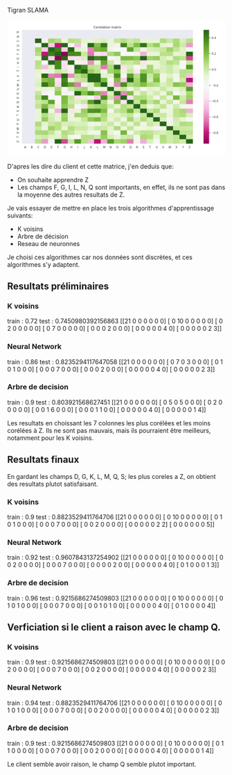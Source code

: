 Tigran SLAMA

![Matrice de correlation](./images/corr_matrix.png)

D'apres les dire du client et cette matrice, j'en deduis que:
  - On souhaite apprendre Z
  - Les champs  F, G, I, L, N, Q sont importants, en effet, 
  ils ne sont pas dans la moyenne des autres resultats de Z.

Je vais essayer de mettre en place les trois algorithmes d'apprentissage suivants: 
  - K voisins 
  - Arbre de décision
  - Reseau de neuronnes

Je choisi ces algorithmes car nos données sont discrètes, et ces algorithmes s'y adaptent.

## Resultats préliminaires
### K voisins
train : 0.72
test : 0.7450980392156863
[[21  0  0  0  0  0  0]
 [ 0 10  0  0  0  0  0]
 [ 0  2  0  0  0  0  0]
 [ 0  7  0  0  0  0  0]
 [ 0  0  0  2  0  0  0]
 [ 0  0  0  0  0  4  0]
 [ 0  0  0  0  0  2  3]]

### Neural Network
train : 0.86
test : 0.8235294117647058
[[21  0  0  0  0  0  0]
 [ 0  7  0  3  0  0  0]
 [ 0  1  0  1  0  0  0]
 [ 0  0  0  7  0  0  0]
 [ 0  0  0  2  0  0  0]
 [ 0  0  0  0  0  4  0]
 [ 0  0  0  0  0  2  3]]

### Arbre de decision
train : 0.9
test : 0.803921568627451
[[21  0  0  0  0  0  0]
 [ 0  5  0  5  0  0  0]
 [ 0  2  0  0  0  0  0]
 [ 0  0  1  6  0  0  0]
 [ 0  0  0  1  1  0  0]
 [ 0  0  0  0  0  4  0]
 [ 0  0  0  0  0  1  4]]

Les resultats en choissant les 7 colonnes les plus corélées et les moins
corélées à Z. Ils ne sont pas mauvais, mais ils pourraient être meilleurs,
notamment pour les K voisins.

## Resultats finaux

En gardant les champs D, G, K, L, M, Q, S; les plus coreles a Z, on obtient des
resultats plutot satisfaisant.

### K voisins
train : 0.9
test : 0.8823529411764706
[[21  0  0  0  0  0  0]
 [ 0 10  0  0  0  0  0]
 [ 0  1  0  1  0  0  0]
 [ 0  0  0  7  0  0  0]
 [ 0  0  2  0  0  0  0]
 [ 0  0  0  0  0  2  2]
 [ 0  0  0  0  0  0  5]]

### Neural Network
train : 0.92
test : 0.9607843137254902
[[21  0  0  0  0  0  0]
 [ 0 10  0  0  0  0  0]
 [ 0  0  2  0  0  0  0]
 [ 0  0  0  7  0  0  0]
 [ 0  0  0  0  2  0  0]
 [ 0  0  0  0  0  4  0]
 [ 0  1  0  0  0  1  3]]

### Arbre de decision
train : 0.96
test : 0.9215686274509803
[[21  0  0  0  0  0  0]
 [ 0 10  0  0  0  0  0]
 [ 0  1  0  1  0  0  0]
 [ 0  0  0  7  0  0  0]
 [ 0  0  1  0  1  0  0]
 [ 0  0  0  0  0  4  0]
 [ 0  1  0  0  0  0  4]]


## Verficiation si le client a raison avec le champ Q.

### K voisins
train : 0.9
test : 0.9215686274509803
[[21  0  0  0  0  0  0]
 [ 0 10  0  0  0  0  0]
 [ 0  0  2  0  0  0  0]
 [ 0  0  0  7  0  0  0]
 [ 0  0  2  0  0  0  0]
 [ 0  0  0  0  0  4  0]
 [ 0  0  0  0  0  2  3]]

### Neural Network
train : 0.94
test : 0.8823529411764706
[[21  0  0  0  0  0  0]
 [ 0 10  0  0  0  0  0]
 [ 0  1  0  1  0  0  0]
 [ 0  0  0  7  0  0  0]
 [ 0  0  2  0  0  0  0]
 [ 0  0  0  0  0  4  0]
 [ 0  0  0  0  0  2  3]]

### Arbre de decision
train : 0.9
test : 0.9215686274509803
[[21  0  0  0  0  0  0]
 [ 0 10  0  0  0  0  0]
 [ 0  1  1  0  0  0  0]
 [ 0  0  0  7  0  0  0]
 [ 0  0  2  0  0  0  0]
 [ 0  0  0  0  0  4  0]
 [ 0  0  0  0  0  1  4]]

Le client semble avoir raison, le champ Q semble plutot important.
